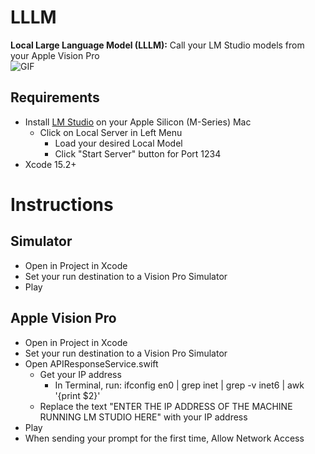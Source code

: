 # LLLM
**Local Large Language Model (LLLM):** Call your LM Studio models from your Apple Vision Pro   
![GIF](https://github.com/IvanCampos/visionOS-examples/assets/872137/a691758a-4e3a-4b58-9c72-06d9ed655ae8)

## Requirements
* Install [LM Studio](https://lmstudio.ai/) on your Apple Silicon (M-Series) Mac
  * Click on Local Server in Left Menu
    * Load your desired Local Model
    * Click "Start Server" button for Port 1234
* Xcode 15.2+

# Instructions
## Simulator
* Open in Project in Xcode
* Set your run destination to a Vision Pro Simulator
* Play

## Apple Vision Pro
* Open in Project in Xcode
* Set your run destination to a Vision Pro Simulator
* Open APIResponseService.swift
  * Get your IP address
    * In Terminal, run: ifconfig en0 | grep inet | grep -v inet6 | awk '{print $2}'
  * Replace the text "ENTER THE IP ADDRESS OF THE MACHINE RUNNING LM STUDIO HERE" with your IP address
* Play
* When sending your prompt for the first time, Allow Network Access
